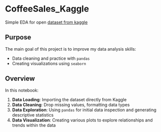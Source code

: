 # CoffeeSales_Kaggle
Simple EDA for open [dataset from kaggle](https://www.kaggle.com/datasets/ihelon/coffee-sales/data)

## Purpose

The main goal of this project is to improve my data analysis skills:
- Data cleaning and practice with `pandas`
- Creating visualizations using `seaborn`

## Overview

In this notebook:
1. **Data Loading**: Importing the dataset directly from Kaggle
2. **Data Cleaning**: Drop missing values, formatting data types
3. **Data Exploration**: Using `pandas` for initial data inspection and generating descriptive statistics
4. **Data Visualization**: Creating various plots to explore relationships and trends within the data
